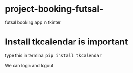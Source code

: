 # project-booking-futsal-
futsal booking app in tkinter
<h1>Install tkcalendar is important</h1>
type this in terminal <kbd>pip install tkcalendar</kbd> <br> <br>
We can login and logout